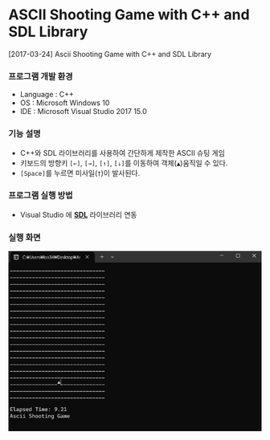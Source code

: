 # ASCII Shooting Game with C++ and SDL Library
[2017-03-24] Ascii Shooting Game with C++ and SDL Library

### 프로그램 개발 환경
- Language : C++
- OS : Microsoft Windows 10
- IDE : Microsoft Visual Studio 2017 15.0

### 기능 설명
- C++와 SDL 라이브러리를 사용하여 간단하게 제작한 ASCII 슈팅 게임
- 키보드의 방향키 `[←]`, `[→]`, `[↑]`, `[↓]`를 이동하여 객체(`▲`)움직일 수 있다.
- `[Space]`를 누르면 미사일(`†`)이 발사된다.

### 프로그램 실행 방법
- Visual Studio 에 **[SDL](https://github.com/libsdl-org/SDL/releases)** 라이브러리 연동

### 실행 화면

![실행 화면](picture2.gif)
